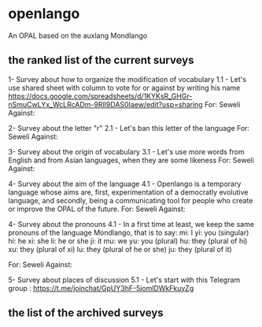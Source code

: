 # openlango
An OPAL based on the auxlang Mondlango

## the ranked list of the current surveys

1- Survey about how to organize the modification of vocabulary
1.1 - Let's use shared sheet with column to vote for or against by writing his name
https://docs.google.com/spreadsheets/d/1KYKsR_GHGr-nSmuCwLYx_WcLRcADm-9RlI9DAS0Iaew/edit?usp=sharing
For: Seweli
Against:
 
2- Survey about the letter "r" 
2.1 - Let's ban this letter of the language 
For: Seweli 
Against: 
 
3- Survey about the origin of vocabulary
3.1 - Let's use more words from English and from Asian languages, when they are some likeness
For: Seweli
Against:

4- Survey about the aim of the language
4.1 - Openlango is a temporary language whose aims are, first, experimentation of a democratly evolutive language, and secondly, being a communicating tool for people who create or improve the OPAL of the future.
For: Seweli
Against:

4- Survey about the pronouns
4.1 - In a first time at least, we keep the same pronouns of the language Mondlango, that is to say:
mi: I
yi:  you (singular)
hi:  he
xi:  she
li:  he or she
ji:  it
mu:  we
yu:  you (plural)
hu:  they (plural of hi)
xu:  they (plural of xi)
lu:  they (plural of he or she)
ju:  they (plural of it)

For: Seweli
Against:

5- Survey about places of discussion
5.1 - Let's start with this Telegram group : https://t.me/joinchat/GpUY3hF-5jomlDWkFkuyZg


## the list of the archived surveys
